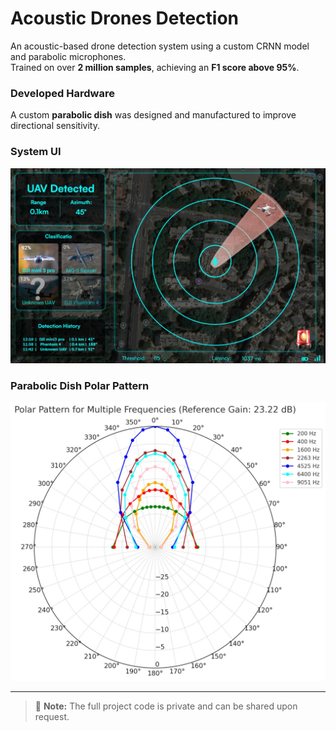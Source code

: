 # Acoustic Drones Detection

An acoustic-based drone detection system using a custom CRNN model and parabolic microphones.  
Trained on over **2 million samples**, achieving an **F1 score above 95%**.

### Developed Hardware  
A custom **parabolic dish** was designed and manufactured to improve directional sensitivity.

### System UI  
![System UI](https://github.com/orcohen9826/Acoustic-Drones-Detection/blob/main/images/UI.jpg)

### Parabolic Dish Polar Pattern  
![Parabolic Polar Pattern](https://github.com/orcohen9826/Acoustic-Drones-Detection/blob/main/images/parabolic_data.jpg)

---

> 📌 **Note:** The full project code is private and can be shared upon request.

